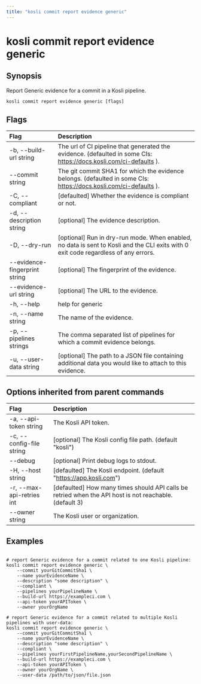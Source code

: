 ```yaml
---
title: "kosli commit report evidence generic"
---
```


# kosli commit report evidence generic

## Synopsis

Report Generic evidence for a commit in a Kosli pipeline.

```shell
kosli commit report evidence generic [flags]
```

## Flags
| Flag | Description |
| :--- | :--- |
|    -b, --build-url string  |  The url of CI pipeline that generated the evidence. (defaulted in some CIs: https://docs.kosli.com/ci-defaults ).  |
|        --commit string  |  The git commit SHA1 for which the evidence belongs. (defaulted in some CIs: https://docs.kosli.com/ci-defaults ).  |
|    -C, --compliant  |  [defaulted] Whether the evidence is compliant or not.  |
|    -d, --description string  |  [optional] The evidence description.  |
|    -D, --dry-run  |  [optional] Run in dry-run mode. When enabled, no data is sent to Kosli and the CLI exits with 0 exit code regardless of any errors.  |
|        --evidence-fingerprint string  |  [optional] The fingerprint of the evidence.  |
|        --evidence-url string  |  [optional] The URL to the evidence.  |
|    -h, --help  |  help for generic  |
|    -n, --name string  |  The name of the evidence.  |
|    -p, --pipelines strings  |  The comma separated list of pipelines for which a commit evidence belongs.  |
|    -u, --user-data string  |  [optional] The path to a JSON file containing additional data you would like to attach to this evidence.  |


## Options inherited from parent commands
| Flag | Description |
| :--- | :--- |
|    -a, --api-token string  |  The Kosli API token.  |
|    -c, --config-file string  |  [optional] The Kosli config file path. (default "kosli")  |
|        --debug  |  [optional] Print debug logs to stdout.  |
|    -H, --host string  |  [defaulted] The Kosli endpoint. (default "https://app.kosli.com")  |
|    -r, --max-api-retries int  |  [defaulted] How many times should API calls be retried when the API host is not reachable. (default 3)  |
|        --owner string  |  The Kosli user or organization.  |


## Examples

```shell

# report Generic evidence for a commit related to one Kosli pipeline:
kosli commit report evidence generic \
	--commit yourGitCommitSha1 \
	--name yourEvidenceName \
	--description "some description" \
	--compliant \
	--pipelines yourPipelineName \
	--build-url https://exampleci.com \
	--api-token yourAPIToken \
	--owner yourOrgName

# report Generic evidence for a commit related to multiple Kosli pipelines with user-data:
kosli commit report evidence generic \
	--commit yourGitCommitSha1 \
	--name yourEvidenceName \
	--description "some description" \
	--compliant \
	--pipelines yourFirstPipelineName,yourSecondPipelineName \
	--build-url https://exampleci.com \
	--api-token yourAPIToken \
	--owner yourOrgName \
	--user-data /path/to/json/file.json

```

